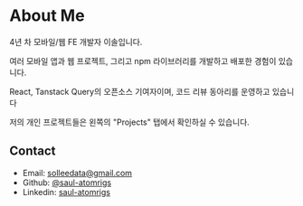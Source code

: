 # About Me

4년 차 모바일/웹 FE 개발자 이솔입니다.

여러 모바일 앱과 웹 프로젝트, 그리고 npm 라이브러리를 개발하고 배포한 경험이 있습니다.

React, Tanstack Query의 오픈소스 기여자이며, 코드 리뷰 동아리를 운영하고 있습니다

저의 개인 프로젝트들은 왼쪽의 "Projects" 탭에서 확인하실 수 있습니다.

## Contact

- Email: [solleedata@gmail.com](mailto:solleedata@gmail.com)
- Github: [@saul-atomrigs](https://github.com/saul-atomrigs)
- Linkedin: [saul-atomrigs](https://www.linkedin.com/in/saul-atomrigs)
